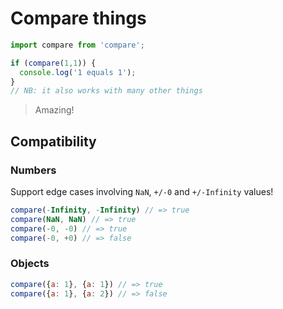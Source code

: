 # Compare things
```js
import compare from 'compare';

if (compare(1,1)) {
  console.log('1 equals 1');
}
// NB: it also works with many other things
```
> Amazing!

## Compatibility

### Numbers
Support edge cases involving `NaN`, `+/-0` and `+/-Infinity` values!
```js
compare(-Infinity, -Infinity) // => true
compare(NaN, NaN) // => true
compare(-0, -0) // => true
compare(-0, +0) // => false
```

### Objects
```js
compare({a: 1}, {a: 1}) // => true
compare({a: 1}, {a: 2}) // => false
```
